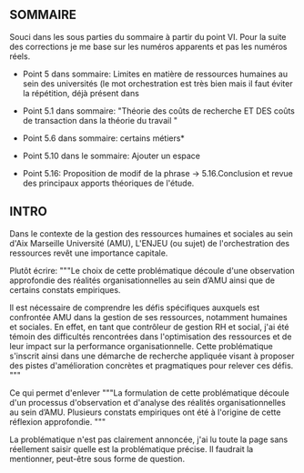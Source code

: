 ## SOMMAIRE

Souci dans les sous parties du sommaire à partir du point VI. Pour la suite des corrections je me base sur les numéros apparents et pas les numéros réels.

- Point 5 dans sommaire: Limites en matière de ressources humaines au sein des universités (le mot orchestration est très bien mais il faut éviter la répétition, déjà présent dans 

- Point 5.1 dans sommaire: "Théorie des coûts de recherche ET DES  coûts de transaction dans la théorie du travail "

- Point 5.6 dans sommaire: certains métiers*

- Point 5.10 dans le sommaire: Ajouter un espace

- Point 5.16: Proposition de modif de la phrase -> 5.16.Conclusion et revue des principaux apports théoriques de l'étude.


## INTRO

Dans le contexte de la gestion des ressources humaines et sociales au sein d'Aix Marseille Université (AMU), L'ENJEU (ou sujet) de l'orchestration des ressources revêt une importance capitale.

Plutôt écrire:
"""Le choix de cette problématique découle d'une observation approfondie des réalités organisationnelles au sein d’AMU ainsi que de certains constats empiriques.

Il est nécessaire de comprendre les défis spécifiques auxquels est confrontée AMU dans la gestion de ses ressources, notamment humaines et sociales. En effet, en tant que contrôleur de gestion RH et social, j'ai été témoin des difficultés rencontrées dans l'optimisation des ressources et de leur impact sur la performance organisationnelle. Cette problématique s'inscrit ainsi dans une démarche de recherche appliquée visant à proposer des pistes d'amélioration concrètes et pragmatiques pour relever ces défis. """

Ce qui permet d'enlever """La formulation de cette problématique découle d'un processus d'observation et d'analyse des réalités organisationnelles au sein d’AMU. Plusieurs constats empiriques ont été à l'origine de cette réflexion approfondie. """



La problématique n'est pas clairement annoncée, j'ai lu toute la page sans réellement saisir quelle est la problématique précise. Il faudrait la mentionner, peut-être sous forme de question.
